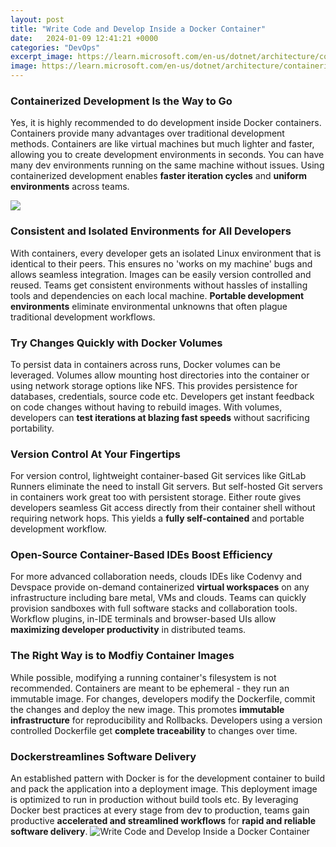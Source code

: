 ```yaml
---
layout: post
title: "Write Code and Develop Inside a Docker Container"
date:   2024-01-09 12:41:21 +0000
categories: "DevOps"
excerpt_image: https://learn.microsoft.com/en-us/dotnet/architecture/containerized-lifecycle/design-develop-containerized-apps/media/docker-apps-inner-loop-workflow/life-cycle-containerized-apps-docker-cli.png
image: https://learn.microsoft.com/en-us/dotnet/architecture/containerized-lifecycle/design-develop-containerized-apps/media/docker-apps-inner-loop-workflow/life-cycle-containerized-apps-docker-cli.png
---
```


### Containerized Development Is the Way to Go
Yes, it is highly recommended to do development inside Docker containers. Containers provide many advantages over traditional development methods. Containers are like virtual machines but much lighter and faster, allowing you to create development environments in seconds. You can have many dev environments running on the same machine without issues. Using containerized development enables **faster iteration cycles** and **uniform environments** across teams. 

![](https://learn.microsoft.com/en-us/dotnet/architecture/microservices/docker-application-development-process/media/docker-app-development-workflow/life-cycle-containerized-apps-docker-cli.png)
### Consistent and Isolated Environments for All Developers  
With containers, every developer gets an isolated Linux environment that is identical to their peers. This ensures no 'works on my machine' bugs and allows seamless integration. Images can be easily version controlled and reused. Teams get consistent environments without hassles of installing tools and dependencies on each local machine. **Portable development environments** eliminate environmental unknowns that often plague traditional development workflows.
### Try Changes Quickly with Docker Volumes
To persist data in containers across runs, Docker volumes can be leveraged. Volumes allow mounting host directories into the container or using network storage options like NFS. This provides persistence for databases, credentials, source code etc. Developers get instant feedback on code changes without having to rebuild images. With volumes, developers can **test iterations at blazing fast speeds** without sacrificing portability.
### Version Control At Your Fingertips  
For version control, lightweight container-based Git services like GitLab Runners eliminate the need to install Git servers. But self-hosted Git servers in containers work great too with persistent storage. Either route gives developers seamless Git access directly from their container shell without requiring network hops. This yields a **fully self-contained** and portable development workflow.
### Open-Source Container-Based IDEs Boost Efficiency 
For more advanced collaboration needs, clouds IDEs like Codenvy and Devspace provide on-demand containerized **virtual workspaces** on any infrastructure including bare metal, VMs and clouds. Teams can quickly provision sandboxes with full software stacks and collaboration tools. Workflow plugins, in-IDE terminals and browser-based UIs allow **maximizing developer productivity** in distributed teams.
### The Right Way is to Modfiy Container Images
While possible, modifying a running container's filesystem is not recommended. Containers are meant to be ephemeral - they run an immutable image. For changes, developers modify the Dockerfile, commit the changes and deploy the new image. This promotes **immutable infrastructure** for reproducibility and Rollbacks. Developers using a version controlled Dockerfile get **complete traceability** to changes over time.
### Dockerstreamlines Software Delivery
An established pattern with Docker is for the development container to build and pack the application into a deployment image. This deployment image is optimized to run in production without build tools etc. By leveraging Docker best practices at every stage from dev to production, teams gain productive **accelerated and streamlined workflows** for **rapid and reliable software delivery**.
 ![Write Code and Develop Inside a Docker Container](https://learn.microsoft.com/en-us/dotnet/architecture/containerized-lifecycle/design-develop-containerized-apps/media/docker-apps-inner-loop-workflow/life-cycle-containerized-apps-docker-cli.png)